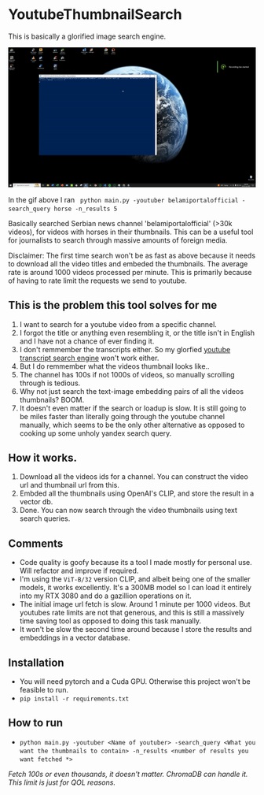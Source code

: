 ﻿# YoutubeThumbnailSearch

This is basically a glorified image search engine. 

![gif](https://github.com/FardinAhsan146/YoutubeThumbnailSearch/blob/master/docs/show.gif)

In the gif above I ran ` python main.py -youtuber belamiportalofficial -search_query horse -n_results 5` 

Basically searched  Serbian news channel 'belamiportalofficial' (>30k videos), for videos with horses in their thumbnails. This can be a useful tool for journalists to search through massive amounts of foreign media. 

Disclaimer: The first time search won't be as fast as above because it needs to download all the video titles and embeded the thumbnails. The average rate is around 1000 videos processed per minute. This is primarily because of having to rate limit the requests we send to youtube.

## This is the problem this tool solves for me 
1. I want to search for a youtube video from a specific channel. 
2. I forgot the title or anything even resembling it, or the title isn't in English and I have not a chance of ever finding it.
3. I don't remmember the transcripts either. So my glorfied [youtube transcript search engine](https://github.com/FardinAhsan146/TalkToYoutuber) won't work either.
4. But I do remmember what the videos thumbnail looks like..
5. The channel has 100s if not 1000s of videos, so manually scrolling through is tedious. 
6. Why not just search the text-image embedding pairs of all the videos thumbnails? BOOM.
7. It doesn't even matter if the search or loadup is slow. It is still going to be miles faster than literally going through the youtube channel manually, which seems to be the only other alternative as opposed to cooking up some unholy yandex search query. 

## How it works. 
1. Download all the videos ids for a channel. You can construct the video url and thumbnail url from this. 
2. Embded all the thumbnails using OpenAI's CLIP, and store the result in a vector db. 
3. Done. You can now search through the video thumbnails using text search queries. 

## Comments 
* Code quality is goofy because its a tool I made mostly for personal use. Will refactor and improve if required.
* I'm using the `ViT-B/32` version CLIP, and albeit being one of the smaller models, it works excellently. It's a 300MB model so I can load it entirely into my RTX 3080 and do a gazillion operations on it. 
* The initial image url fetch is slow. Around 1 minute per 1000 videos. But youtubes rate limits are not that generous, and this is still a massively time saving tool as opposed to doing this task manually. 
* It won't be slow the second time around because I store the results and embeddings in a vector database. 

## Installation
* You will need pytorch and a Cuda GPU. Otherwise this project won't be feasible to run. 
* `pip install -r requirements.txt`

## How to run
* `python main.py -youtuber <Name of youtuber> -search_query <What you want the thumbnails to contain> -n_results <number of results you want fetched *>`

*Fetch 100s or even thousands, it doesn't matter. ChromaDB can handle it. This limit is just for QOL reasons.*